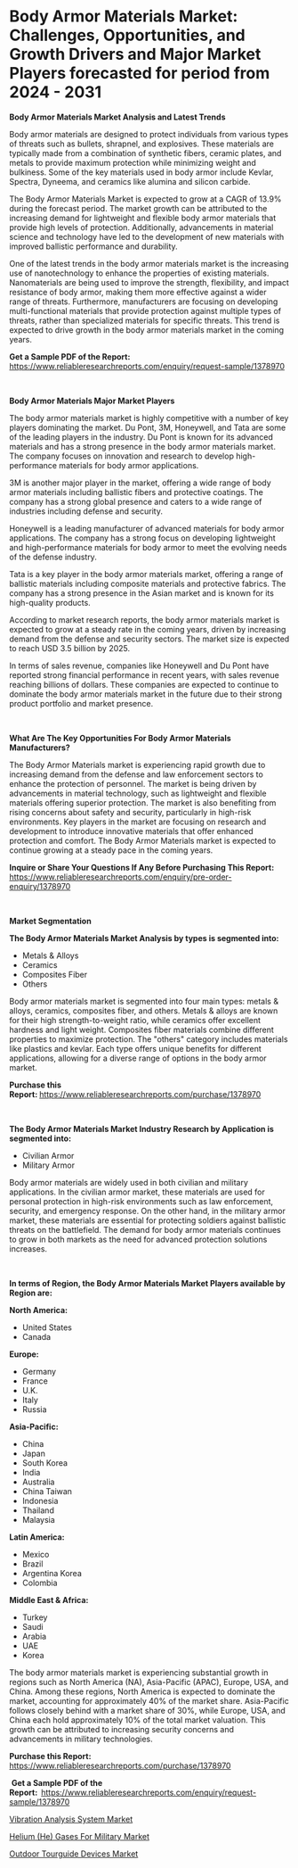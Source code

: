 <p><h1>Body Armor Materials Market: Challenges, Opportunities, and Growth Drivers and Major Market Players forecasted for period from 2024 - 2031</h1></p><p><strong>Body Armor Materials Market Analysis and Latest Trends</strong></p>
<p><p>Body armor materials are designed to protect individuals from various types of threats such as bullets, shrapnel, and explosives. These materials are typically made from a combination of synthetic fibers, ceramic plates, and metals to provide maximum protection while minimizing weight and bulkiness. Some of the key materials used in body armor include Kevlar, Spectra, Dyneema, and ceramics like alumina and silicon carbide.</p><p>The Body Armor Materials Market is expected to grow at a CAGR of 13.9% during the forecast period. The market growth can be attributed to the increasing demand for lightweight and flexible body armor materials that provide high levels of protection. Additionally, advancements in material science and technology have led to the development of new materials with improved ballistic performance and durability.</p><p>One of the latest trends in the body armor materials market is the increasing use of nanotechnology to enhance the properties of existing materials. Nanomaterials are being used to improve the strength, flexibility, and impact resistance of body armor, making them more effective against a wider range of threats. Furthermore, manufacturers are focusing on developing multi-functional materials that provide protection against multiple types of threats, rather than specialized materials for specific threats. This trend is expected to drive growth in the body armor materials market in the coming years.</p></p>
<p><strong>Get a Sample PDF of the Report:&nbsp;</strong> <a href="https://www.reliableresearchreports.com/enquiry/request-sample/1378970">https://www.reliableresearchreports.com/enquiry/request-sample/1378970</a></p>
<p>&nbsp;</p>
<p><strong>Body Armor Materials Major Market Players</strong></p>
<p><p>The body armor materials market is highly competitive with a number of key players dominating the market. Du Pont, 3M, Honeywell, and Tata are some of the leading players in the industry. Du Pont is known for its advanced materials and has a strong presence in the body armor materials market. The company focuses on innovation and research to develop high-performance materials for body armor applications.</p><p>3M is another major player in the market, offering a wide range of body armor materials including ballistic fibers and protective coatings. The company has a strong global presence and caters to a wide range of industries including defense and security.</p><p>Honeywell is a leading manufacturer of advanced materials for body armor applications. The company has a strong focus on developing lightweight and high-performance materials for body armor to meet the evolving needs of the defense industry.</p><p>Tata is a key player in the body armor materials market, offering a range of ballistic materials including composite materials and protective fabrics. The company has a strong presence in the Asian market and is known for its high-quality products.</p><p>According to market research reports, the body armor materials market is expected to grow at a steady rate in the coming years, driven by increasing demand from the defense and security sectors. The market size is expected to reach USD 3.5 billion by 2025.</p><p>In terms of sales revenue, companies like Honeywell and Du Pont have reported strong financial performance in recent years, with sales revenue reaching billions of dollars. These companies are expected to continue to dominate the body armor materials market in the future due to their strong product portfolio and market presence.</p></p>
<p>&nbsp;</p>
<p><strong>What Are The Key Opportunities For Body Armor Materials Manufacturers?</strong></p>
<p><p>The Body Armor Materials market is experiencing rapid growth due to increasing demand from the defense and law enforcement sectors to enhance the protection of personnel. The market is being driven by advancements in material technology, such as lightweight and flexible materials offering superior protection. The market is also benefiting from rising concerns about safety and security, particularly in high-risk environments. Key players in the market are focusing on research and development to introduce innovative materials that offer enhanced protection and comfort. The Body Armor Materials market is expected to continue growing at a steady pace in the coming years.</p></p>
<p><strong>Inquire or Share Your Questions If Any Before Purchasing This Report:</strong> <a href="https://www.reliableresearchreports.com/enquiry/pre-order-enquiry/1378970">https://www.reliableresearchreports.com/enquiry/pre-order-enquiry/1378970</a></p>
<p>&nbsp;</p>
<p><strong>Market Segmentation</strong></p>
<p><strong>The Body Armor Materials Market Analysis by types is segmented into:</strong></p>
<p><ul><li>Metals & Alloys</li><li>Ceramics</li><li>Composites Fiber</li><li>Others</li></ul></p>
<p><p>Body armor materials market is segmented into four main types: metals & alloys, ceramics, composites fiber, and others. Metals & alloys are known for their high strength-to-weight ratio, while ceramics offer excellent hardness and light weight. Composites fiber materials combine different properties to maximize protection. The "others" category includes materials like plastics and kevlar. Each type offers unique benefits for different applications, allowing for a diverse range of options in the body armor market.</p></p>
<p><strong>Purchase this Report:&nbsp;</strong><a href="https://www.reliableresearchreports.com/purchase/1378970">https://www.reliableresearchreports.com/purchase/1378970</a></p>
<p>&nbsp;</p>
<p><strong>The Body Armor Materials Market Industry Research by Application is segmented into:</strong></p>
<p><ul><li>Civilian Armor</li><li>Military Armor</li></ul></p>
<p><p>Body armor materials are widely used in both civilian and military applications. In the civilian armor market, these materials are used for personal protection in high-risk environments such as law enforcement, security, and emergency response. On the other hand, in the military armor market, these materials are essential for protecting soldiers against ballistic threats on the battlefield. The demand for body armor materials continues to grow in both markets as the need for advanced protection solutions increases.</p></p>
<p>&nbsp;</p>
<p><strong>In terms of Region, the Body Armor Materials Market Players available by Region are:</strong></p>
<p>
    <p> <strong> North America: </strong>
        <ul>
            <li>United States</li>
            <li>Canada</li>
        </ul>
        </p> 
    <p> <strong> Europe: </strong>
        <ul>
            <li>Germany</li>
            <li>France</li>
            <li>U.K.</li>
            <li>Italy</li>
            <li>Russia</li>
        </ul>
        </p> 
    <p> <strong> Asia-Pacific: </strong>
        <ul>
            <li>China</li>
            <li>Japan</li>
            <li>South Korea</li>
            <li>India</li>
            <li>Australia</li>
            <li>China Taiwan</li>
            <li>Indonesia</li>
            <li>Thailand</li>
            <li>Malaysia</li>
        </ul>
        </p> 
    <p> <strong> Latin America: </strong>
        <ul>
            <li>Mexico</li>
            <li>Brazil</li>
            <li>Argentina Korea</li>
            <li>Colombia</li>
        </ul>
        </p> 
    <p> <strong> Middle East & Africa: </strong>
        <ul>
            <li>Turkey</li>
            <li>Saudi</li>
            <li>Arabia</li>
            <li>UAE</li>
            <li>Korea</li>
        </ul>
    </p>
    </p>
<p><p>The body armor materials market is experiencing substantial growth in regions such as North America (NA), Asia-Pacific (APAC), Europe, USA, and China. Among these regions, North America is expected to dominate the market, accounting for approximately 40% of the market share. Asia-Pacific follows closely behind with a market share of 30%, while Europe, USA, and China each hold approximately 10% of the total market valuation. This growth can be attributed to increasing security concerns and advancements in military technologies.</p></p>
<p><strong>Purchase this Report: </strong><a href="https://www.reliableresearchreports.com/purchase/1378970">https://www.reliableresearchreports.com/purchase/1378970</a></p>
<p>&nbsp;<strong>Get a Sample PDF of the Report:&nbsp;&nbsp;</strong><a href="https://www.reliableresearchreports.com/enquiry/request-sample/1378970">https://www.reliableresearchreports.com/enquiry/request-sample/1378970</a></p>
<p><strong></strong></p>
<p><p><a href="https://view.publitas.com/reportprime-1/vibration-analysis-system-market-provides-a-comprehensive-analysis-including-a-macro-overview-of-the-market-as-well-as-micro-details-such-as-market-size-and-competitive-landscape/">Vibration Analysis System Market</a></p><p><a href="https://view.publitas.com/reportprime-1/helium-he-gases-for-military-market-size-2023-2030-global-industrial-analysis-key-geographical-regions-market-share-top-key-players-product-types-and-forecast-research-report/">Helium (He) Gases For Military Market</a></p><p><a href="https://view.publitas.com/reportprime-1/outdoor-tourguide-devices-market-size-2023-2030-global-industrial-analysis-key-geographical-regions-market-share-top-key-players-product-types-and-forecast-research-report/">Outdoor Tourguide Devices Market</a></p></p>